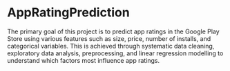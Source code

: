 # AppRatingPrediction
The primary goal of this project is to predict app ratings in the Google Play Store using various features such as size, price, number of installs, and categorical variables. This is achieved through systematic data cleaning, exploratory data analysis, preprocessing, and linear regression modelling to understand which factors most influence app ratings.
